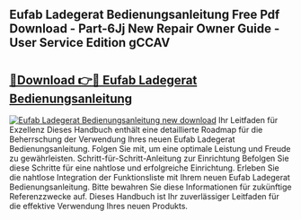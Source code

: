 ## Eufab Ladegerat Bedienungsanleitung Free Pdf Download - Part-6Jj New Repair Owner Guide - User Service Edition gCCAV

# <h2><a href="http://df02k7j.blite.top/?on=Eufab+Ladegerat+Bedienungsanleitung">🔗Download 👉🔴 Eufab Ladegerat Bedienungsanleitung</a></h2>

[![Eufab Ladegerat Bedienungsanleitung new download](https://i.imgur.com/lujVjoI.png)](http://df02k7j.blite.top/?on=Eufab+Ladegerat+Bedienungsanleitung)
Ihr Leitfaden für Exzellenz Dieses Handbuch enthält eine detaillierte Roadmap für die Beherrschung der Verwendung Ihres neuen Eufab Ladegerat Bedienungsanleitung. Folgen Sie mit, um eine optimale Leistung und Freude zu gewährleisten. Schritt-für-Schritt-Anleitung zur Einrichtung Befolgen Sie diese Schritte für eine nahtlose und erfolgreiche Einrichtung. Erleben Sie die nahtlose Integration der Funktionsliste mit Ihrem neuen Eufab Ladegerat Bedienungsanleitung. Bitte bewahren Sie diese Informationen für zukünftige Referenzzwecke auf. Dieses Handbuch ist Ihr zuverlässiger Leitfaden für die effektive Verwendung Ihres neuen Produkts.
